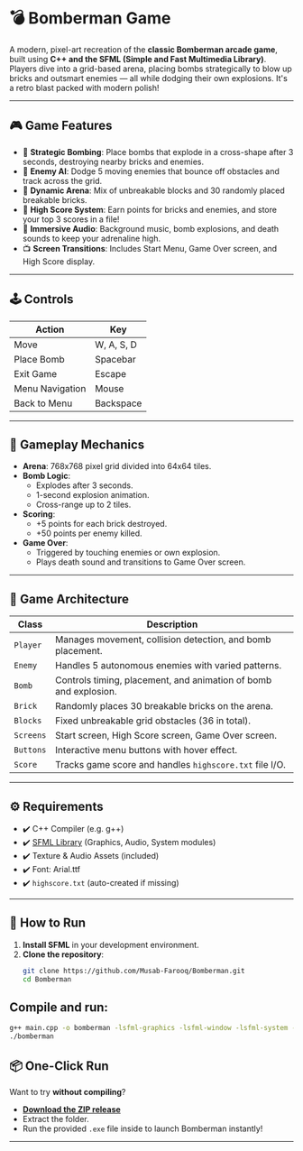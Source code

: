 # 💣 Bomberman Game

A modern, pixel-art recreation of the **classic Bomberman arcade game**, built using **C++ and the SFML (Simple and Fast Multimedia Library)**. Players dive into a grid-based arena, placing bombs strategically to blow up bricks and outsmart enemies — all while dodging their own explosions. It's a retro blast packed with modern polish!


---

## 🎮 Game Features

- 🧨 **Strategic Bombing**: Place bombs that explode in a cross-shape after 3 seconds, destroying nearby bricks and enemies.
- 👾 **Enemy AI**: Dodge 5 moving enemies that bounce off obstacles and track across the grid.
- 🧱 **Dynamic Arena**: Mix of unbreakable blocks and 30 randomly placed breakable bricks.
- 💾 **High Score System**: Earn points for bricks and enemies, and store your top 3 scores in a file!
- 🎵 **Immersive Audio**: Background music, bomb explosions, and death sounds to keep your adrenaline high.
- 📺 **Screen Transitions**: Includes Start Menu, Game Over screen, and High Score display.

---

## 🕹️ Controls

| Action         | Key            |
|----------------|----------------|
| Move           | W, A, S, D      |
| Place Bomb     | Spacebar        |
| Exit Game      | Escape          |
| Menu Navigation| Mouse           |
| Back to Menu   | Backspace       |

---

## 🧠 Gameplay Mechanics

- **Arena**: 768x768 pixel grid divided into 64x64 tiles.
- **Bomb Logic**:
  - Explodes after 3 seconds.
  - 1-second explosion animation.
  - Cross-range up to 2 tiles.
- **Scoring**:
  - +5 points for each brick destroyed.
  - +50 points per enemy killed.
- **Game Over**:
  - Triggered by touching enemies or own explosion.
  - Plays death sound and transitions to Game Over screen.

---

## 🧱 Game Architecture

| Class       | Description                                                                 |
|-------------|-----------------------------------------------------------------------------|
| `Player`    | Manages movement, collision detection, and bomb placement.                  |
| `Enemy`     | Handles 5 autonomous enemies with varied patterns.                          |
| `Bomb`      | Controls timing, placement, and animation of bomb and explosion.            |
| `Brick`     | Randomly places 30 breakable bricks on the arena.                           |
| `Blocks`    | Fixed unbreakable grid obstacles (36 in total).                             |
| `Screens`   | Start screen, High Score screen, Game Over screen.                          |
| `Buttons`   | Interactive menu buttons with hover effect.                                 |
| `Score`     | Tracks game score and handles `highscore.txt` file I/O.                     |

---

## ⚙️ Requirements

- ✔️ C++ Compiler (e.g. g++)
- ✔️ [SFML Library](https://www.sfml-dev.org/) (Graphics, Audio, System modules)
- ✔️ Texture & Audio Assets (included)
- ✔️ Font: Arial.ttf
- ✔️ `highscore.txt` (auto-created if missing)

---

## 🚀 How to Run

1. **Install SFML** in your development environment.
2. **Clone the repository**:
   ```bash
   git clone https://github.com/Musab-Farooq/Bomberman.git
   cd Bomberman

## Compile and run:
  ```bash
  g++ main.cpp -o bomberman -lsfml-graphics -lsfml-window -lsfml-system -lsfml-audio
  ./bomberman
  ```

## 📦 One-Click Run

Want to try **without compiling**?

- [**Download the ZIP release**](https://github.com/Musab-Farooq/Bomberman/blob/main/BomberMan.zip)  
- Extract the folder.
- Run the provided `.exe` file inside to launch Bomberman instantly!

---

